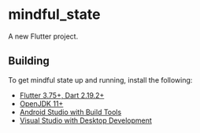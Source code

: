 # mindful_state

A new Flutter project.

## Building

To get mindful state up and running, install the following:

- [Flutter 3.75+, Dart 2.19.2+](https://docs.flutter.dev/get-started/install)
- [OpenJDK 11+](https://www.azul.com/downloads/?package=jdk)
- [Android Studio with Build Tools](https://developer.android.com/studio/install)
- [Visual Studio with Desktop Development](https://visualstudio.microsoft.com/downloads/)
